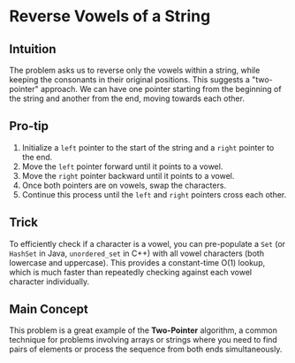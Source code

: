 # Reverse Vowels of a String

## Intuition

The problem asks us to reverse only the vowels within a string, while keeping the consonants in their original positions. This suggests a "two-pointer" approach. We can have one pointer starting from the beginning of the string and another from the end, moving towards each other.

## Pro-tip

1.  Initialize a `left` pointer to the start of the string and a `right` pointer to the end.
2.  Move the `left` pointer forward until it points to a vowel.
3.  Move the `right` pointer backward until it points to a vowel.
4.  Once both pointers are on vowels, swap the characters.
5.  Continue this process until the `left` and `right` pointers cross each other.

## Trick

To efficiently check if a character is a vowel, you can pre-populate a `Set` (or `HashSet` in Java, `unordered_set` in C++) with all vowel characters (both lowercase and uppercase). This provides a constant-time O(1) lookup, which is much faster than repeatedly checking against each vowel character individually.

## Main Concept

This problem is a great example of the **Two-Pointer** algorithm, a common technique for problems involving arrays or strings where you need to find pairs of elements or process the sequence from both ends simultaneously.
